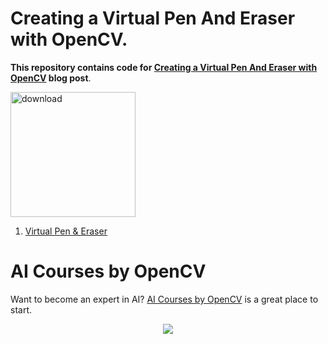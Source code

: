 # Creating a Virtual Pen And Eraser with OpenCV.

**This repository contains code for [Creating a Virtual Pen And Eraser with OpenCV](https://learnopencv.com/creating-a-virtual-pen-and-eraser-with-opencv/) blog post**.

[<img src="https://learnopencv.com/wp-content/uploads/2022/07/download-button-e1657285155454.png" alt="download" width="200">](https://www.dropbox.com/sh/k7urcyl27v88c7c/AAD2R7vBl9HIRR6H_JrGWbg7a?dl=1)

1. [Virtual Pen & Eraser](Creating_a_Virtual_Pen_and_Eraser.ipynb)


# AI Courses by OpenCV

Want to become an expert in AI? [AI Courses by OpenCV](https://opencv.org/courses/) is a great place to start.

<a href="https://opencv.org/courses/">
<p align="center">
<img src="https://www.learnopencv.com/wp-content/uploads/2020/04/AI-Courses-By-OpenCV-Github.png">
</p>
</a> 
